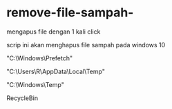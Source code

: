 # remove-file-sampah-
mengapus file dengan 1 kali click 

scrip ini akan menghapus file sampah pada windows 10

"C:\Windows\Prefetch"

"C:\Users\R\AppData\Local\Temp"

"C:\Windows\Temp" 

RecycleBin 
